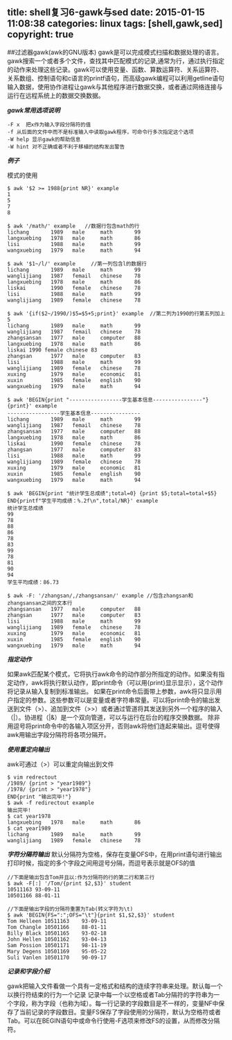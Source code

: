 title: shell复习6-gawk与sed
date: 2015-01-15 11:08:38
categories: linux
tags: [shell,gawk,sed]
copyright: true
---

##过滤器gawk(awk的GNU版本)
gawk是可以完成模式扫描和数据处理的语言。gawk搜索一个或者多个文件，查找其中匹配模式的记录,通常为行，通过执行指定的动作来处理这些记录。gawk可以使用变量、函数、算数运算符、关系运算符、关系数组、控制语句和c语言的printf语句，而高级gawk编程可以利用getline语句输入数据，使用协作进程让gawk与其他程序进行数据交换，或者通过网络连接与运行在远程系统上的数据交换数据。

***gawk常用选项说明***
 
 ````
 -F x  把x作为输入字段分隔符的值
 -f 从后面的文件中而不是标准输入中读取gawk程序，可命令行多次指定这个选项
 -W help 显示gawk的帮助信息
 -W hint 对不正确或者不利于移植的结构发出警告
 
 ````
 
 ***例子***
 
 模式的使用
 
````shell
$ awk '$2 >= 1988{print NR}' example 
1
5
7
8

$ awk '/math/' example   //数据行包含math的行
lichang       1989   male     math       99
langxuebing   1978   male     math       86
lisi          1988   male     math       99
wangxuebing   1979   male     math       94

$ awk '$1~/l/' example     //第一列包含l的数据行
lichang       1989   male     math       99
wanglijiang   1987   femail   chinese    78
langxuebing   1978   male     math       86
liskai        1990   female   chinese    78
lisi          1988   male     math       99
wanglijiang   1989   female   chinese    78

$ awk '{if($2~/1990/)$5=$5+5;print}' example  //第二列为1990的行第五列加上5
lichang       1989   male     math       99
wanglijiang   1987   femail   chinese    78
zhangsansan   1977   male     computer   88
langxuebing   1978   male     math       86
liskai 1990 female chinese 83
zhangsan      1977   male     computer   83
lisi          1988   male     math       99
wanglijiang   1989   female   chinese    78
xuxing        1979   male     economic   81
xuxin         1985   female   english    90
wangxuebing   1979   male     math       94

$ awk 'BEGIN{print "-----------------学生基本信息----------------"} {print}' example  
-----------------学生基本信息----------------
lichang       1989   male     math       99
wanglijiang   1987   femail   chinese    78
zhangsansan   1977   male     computer   88
langxuebing   1978   male     math       86
liskai        1990   female   chinese    78
zhangsan      1977   male     computer   83
lisi          1988   male     math       99
wanglijiang   1989   female   chinese    78
xuxing        1979   male     economic   81
xuxin         1985   female   english    90
wangxuebing   1979   male     math       94

$ awk 'BEGIN{print "统计学生总成绩";total=0} {print $5;total=total+$5} END{printf"学生平均成绩：%.2f\n",total/NR}' example 
统计学生总成绩
99
78
88
86
78
83
99
78
81
90
94
学生平均成绩：86.73

$ awk -F: '/zhangsan/,/zhangsansan/' example //包含zhangsan和zhangsansan之间的文本行
zhangsansan   1977   male     computer   88
zhangsan      1977   male     computer   83
lisi          1988   male     math       99
wanglijiang   1989   female   chinese    78
xuxing        1979   male     economic   81
xuxin         1985   female   english    90
wangxuebing   1979   male     math       94
````

***指定动作***

如果awk匹配某个模式，它将执行awk命令的动作部分所指定的动作。如果没有指定动作，awk将执行默认动作，即print命令（可以用{print}显示显示），这个动作将记录从输入复制到标准输出。
如果在print命令后面带上参数，awk将只显示用户指定的参数。这些参数可以是变量或者字符串常量。可以将print命令的输出发送到文件（>）、追加到文件（>>）或者通过管道将其发送到另外一个程序的输入（|）。协进程（|&）是一个双向管道，可以与运行在后台的程序交换数据。
除非用逗号将print命令中的各输入项区分开，否则awk将他们连起来输出。逗号使得awk用输出字段分隔符将各项分隔开。


***使用重定向输出***

awk可通过（>）可以重定向输出到文件

````shell
$ vim redrectout
/1989/ {print > "year1989"}
/1978/ {print > "year1978"}
END{print "输出完毕!"}
$ awk -f redirectout example
输出完毕!
$ cat year1978
langxuebing   1978   male     math       86
$ cat year1989
lichang       1989   male     math       99
wanglijiang   1989   female   chinese    78
````

***字符分隔符输出***
默认分隔符为空格，保存在变量OFS中，在用print语句进行输出打印时候，指定的多个字段之间用逗号分隔，而逗号表示就是OFS的值

````shell
//下面是输出包含Tom并且以:作为分隔符的行的第二行和第三行
$ awk -F[:] '/Tom/{print $2,$3}' student 
10511163 93-09-11
10501166 88-01-11

//下面是输出字段的分隔符重置为Tab(转义字符为\t)
$ awk 'BEGIN{FS=":";OFS="\t"}{print $1,$2,$3}' student
Tom Helleen	10511163	93-09-11
Tom Changle	10501166	88-01-11
Billy Black	10501165	93-02-18
John Hellen	10501162	93-04-13
Sam Possion	10501171	98-11-19
Mary Degens	10501169	95-05-22
Suli Vanlen	10501170	90-09-17

````
***记录和字段介绍***

gawk把输入文件看做一个具有一定格式和结构的连续字符串来处理。默认每一个以换行符结束的行为一个记录
记录中每一个以空格或者Tab分隔符的字符串为一个字段，称为字段（也称为域）。每一行记录的字段数目是不一样的，变量NF中保存了当前记录的字段数目。变量FS保存了字段使用的分隔符，默认为空格符或者Tab。可以在BEGIN语句中或命令行使用-F选项来修改FS的设置，从而修改分隔符。